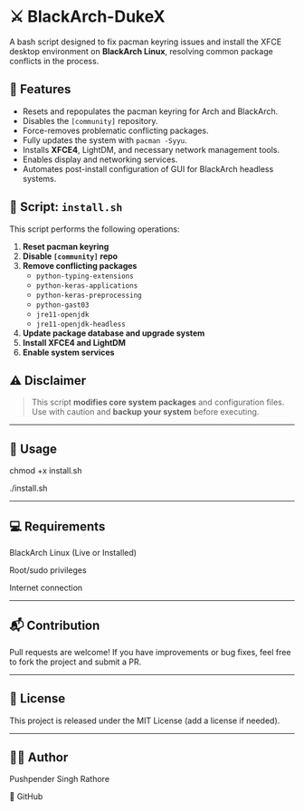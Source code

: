 # ⚔️ BlackArch-DukeX

A bash script designed to fix pacman keyring issues and install the XFCE desktop environment on **BlackArch Linux**, resolving common package conflicts in the process.

## 🔧 Features

- Resets and repopulates the pacman keyring for Arch and BlackArch.
- Disables the `[community]` repository.
- Force-removes problematic conflicting packages.
- Fully updates the system with `pacman -Syyu`.
- Installs **XFCE4**, LightDM, and necessary network management tools.
- Enables display and networking services.
- Automates post-install configuration of GUI for BlackArch headless systems.

## 📜 Script: `install.sh`

This script performs the following operations:

1. **Reset pacman keyring**
2. **Disable `[community]` repo**
3. **Remove conflicting packages**  
   - `python-typing-extensions`  
   - `python-keras-applications`  
   - `python-keras-preprocessing`  
   - `python-gast03`  
   - `jre11-openjdk`  
   - `jre11-openjdk-headless`
4. **Update package database and upgrade system**
5. **Install XFCE4 and LightDM**
6. **Enable system services**

## ⚠️ Disclaimer

> This script **modifies core system packages** and configuration files.  
> Use with caution and **backup your system** before executing.

---

## 🚀 Usage

chmod +x install.sh

./install.sh

---

## 💻 Requirements

BlackArch Linux (Live or Installed)

Root/sudo privileges

Internet connection

---

## 📬 Contribution

Pull requests are welcome! If you have improvements or bug fixes, feel free to fork the project and submit a PR.

---

## 🔐 License

This project is released under the MIT License (add a license if needed).

---

## 🙋‍♂️ Author

Pushpender Singh Rathore

🔗 GitHub





